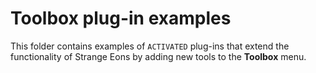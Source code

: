 # Toolbox plug-in examples
This folder contains examples of `ACTIVATED` plug-ins that extend
the functionality of Strange Eons by adding new tools to the
**Toolbox** menu.
